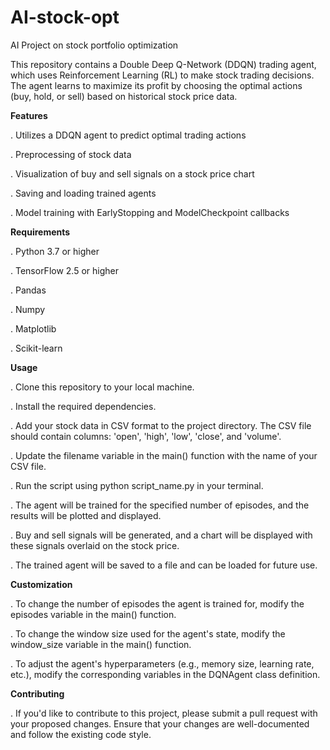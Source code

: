 # AI-stock-opt
AI Project on stock portfolio optimization

This repository contains a Double Deep Q-Network (DDQN) trading agent, which uses Reinforcement Learning (RL) to make stock trading decisions. The agent learns to maximize its profit by choosing the optimal actions (buy, hold, or sell) based on historical stock price data.

**Features**

. Utilizes a DDQN agent to predict optimal trading actions

. Preprocessing of stock data

. Visualization of buy and sell signals on a stock price chart

. Saving and loading trained agents

. Model training with EarlyStopping and ModelCheckpoint callbacks

**Requirements**

. Python 3.7 or higher

. TensorFlow 2.5 or higher

. Pandas

. Numpy

. Matplotlib

. Scikit-learn

**Usage**

. Clone this repository to your local machine.

. Install the required dependencies.

. Add your stock data in CSV format to the project directory. The CSV file should contain columns: 'open', 'high', 'low', 'close', and 'volume'.

. Update the filename variable in the main() function with the name of your CSV file.

. Run the script using python script_name.py in your terminal.

. The agent will be trained for the specified number of episodes, and the results will be plotted and displayed.

. Buy and sell signals will be generated, and a chart will be displayed with these signals overlaid on the stock price.

. The trained agent will be saved to a file and can be loaded for future use.

**Customization**

. To change the number of episodes the agent is trained for, modify the episodes variable in the main() function.

. To change the window size used for the agent's state, modify the window_size variable in the main() function.

. To adjust the agent's hyperparameters (e.g., memory size, learning rate, etc.), modify the corresponding variables in the DQNAgent class definition.

**Contributing**

. If you'd like to contribute to this project, please submit a pull request with your proposed changes. Ensure that your changes are well-documented and follow the existing code style.
